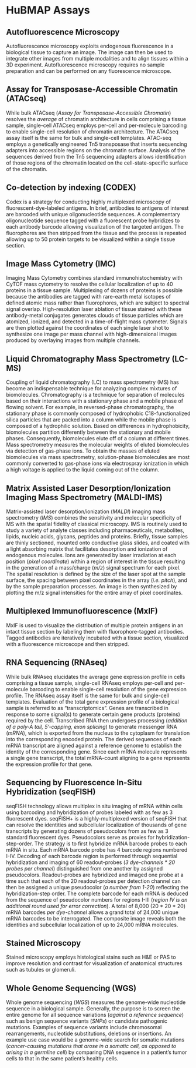 # HuBMAP Assays

<!--
Anchors are based on the codes here:
https://github.com/hubmapconsortium/search-schema/blob/master/data/definitions/enums/assay_types.tsv
-->

<a name="AF"></a>

## Autofluorescence Microscopy

Autofluorescence microscopy exploits endogenous fluorescence in a biological tissue to capture an image. The image can then be used to integrate other images from multiple modalities and to align tissues within a 3D experiment. Autofluorescence microscopy requires no sample preparation and can be performed on any fluorescence microscope. 


<a name="sciATACseq"></a>
<a name="ATACseq-bulk"></a>
<a name="snATACseq"></a>

## Assay for Transposase-Accessible Chromatin (ATACseq)    

While bulk ATACseq (_Assay for Transposase-Accessible Chromatin_) resolves the _average_ of chromatin architecture in cells comprising a tissue sample, single-cell ATACseq employs per-cell and per-molecule barcoding to enable single-cell resolution of chromatin architecture. The ATACseq assay itself is the same for bulk and single-cell templates. ATAC-seq employs a genetically engineered Tn5 transposase that inserts sequencing adapters into accessible regions on the chromatin surface. Analysis of the sequences derived from the Tn5 sequencing adapters allows identification of those regions of the chromatin located on the cell-state-specific surface of the chromatin.


<a name="CODEX"></a>
<a name="codex_cytokit"></a>

## Co-detection by indexing (CODEX)

Codex is a strategy for conducting highly multiplexed microscopy of fluorescent-dye-labeled antigens. In brief, antibodies to antigens of interest are barcoded with unique oligonucleotide sequences. A complementary oligonucleotide sequence tagged with a fluorescent probe hybridizes to each antibody barcode allowing visualization of the targeted antigen. The fluorophores are then stripped from the tissue and the process is repeated allowing up to 50 protein targets to be visualized within a single tissue section. 


<a name="IMC"></a>

## Image Mass Cytometry (IMC)

Imaging Mass Cytometry combines standard immunohistochemistry with CyTOF mass cytometry to resolve the cellular localization of up to 40 proteins in a tissue sample.  Multiplexing of dozens of proteins is possible because the antibodies are tagged with rare-earth metal isotopes of defined atomic mass rather than fluorophores, which are subject to spectral signal overlap. High-resolution laser ablation of tissue stained with these antibody-metal conjugates generates clouds of tissue particles which are atomized, ionized, and detected in a time-of-flight mass cytometer. Signals are then plotted against the coordinates of each single laser shot to synthesize one image per mass channel with high-dimensional images produced by overlaying images from multiple channels.


<a name="TMT-LC-MS"></a>
<a name="Targeted-Shotgun-LC-MS"></a>
<a name="LC-MS-untargeted"></a>

## Liquid Chromatography Mass Spectrometry (LC-MS)

Coupling of liquid chromatography (LC) to mass spectrometry (MS) has become an indispensable technique for analyzing complex mixtures of biomolecules. Chromatography is a technique for separation of molecules based on their interactions with a stationary phase and a mobile phase of flowing solvent. For example, in reversed-phase chromatography, the stationary phase is commonly composed of hydrophobic C18-functionalized silica particles that are packed into a column while the mobile phase is composed of a hydrophilic solution. Based on differences in hydrophobicity, biomolecules partition differently between the stationary and mobile phases. Consequently, biomolecules elute off of a column at different times. Mass spectrometry measures the molecular weights of eluted biomolecules via detection of gas-phase ions. To obtain the masses of eluted biomolecules via mass spectrometry, solution-phase biomolecules are most commonly converted to gas-phase ions via electrospray ionization in which a high voltage is applied to the liquid coming out of the column.


<a name="MALDI-IMS-neg"></a>
<a name="MALDI-IMS-pos"></a>

## Matrix Assisted Laser Desorption/Ionization Imaging Mass Spectrometry (MALDI-IMS)    

Matrix-assisted laser desorption/ionization (_MALDI_) imaging mass spectrometry (_IMS_) combines the sensitivity and molecular specificity of MS with the spatial fidelity of classical microscopy. IMS is routinely used to study a variety of analyte classes including pharmaceuticals, metabolites, lipids, nucleic acids, glycans, peptides and proteins. Briefly, tissue samples are thinly sectioned, mounted onto conductive glass slides, and coated with a light absorbing matrix that facilitates desorption and ionization of endogenous molecules. Ions are generated by laser irradiation at each position (_pixel coordinate_) within a region of interest in the tissue resulting in the generation of a mass/charge (_m/z_) signal spectrum for each pixel.  The spatial resolution is defined by the size of the laser spot at the sample surface, the spacing between pixel coordinates in the array (_i.e. pitch_), and by the sample preparation processes. An image is then synthesized by plotting the m/z signal intensities for the entire array of pixel coordinates.


<a name="MxIF"></a>

## Multiplexed Immunofluorescence (MxIF)    

MxIF is used to visualize the distribution of multiple protein antigens in an intact tissue section by labeling them with fluorophore-tagged antibodies. Tagged antibodies are iteratively incubated with a tissue section, visualized with a fluorescence microscope and then stripped.


<a name="scRNA-Seq-10x"></a>
<a name="bulk-RNA"></a>
<a name="sciRNAseq"></a>
<a name="snRNAseq"></a>
<a name="salmon_rnaseq_10x"></a>

## RNA Sequencing (RNAseq)    

While bulk RNAseq elucidates the average gene expression profile in cells comprising a tissue sample, single-cell RNAseq employs per-cell and per-molecule barcoding to enable single-cell resolution of the gene expression profile. The RNAseq assay itself is the same for bulk and single-cell templates. Evaluation of the total gene expression profile of a biological sample is referred to as “transcriptomics”. Genes are transcribed in response to some signal(s) to generate certain gene products (proteins) required by the cell. Transcribed RNA then undergoes processing (_addition of a poly-A tail, 5’-capping, exon splicing_) to generate messenger RNA (_mRNA_), which is exported from the nucleus to the cytoplasm for translation into the corresponding encoded protein. The derived sequences of each mRNA transcript are aligned against a reference genome to establish the identity of the corresponding gene. Since each mRNA molecule represents a single gene transcript, the total mRNA-count aligning to a gene represents the expression profile for that gene.


<a name="seqFish"></a>

## Sequencing by Fluorescence In-Situ Hybridization (seqFISH)    

seqFISH technology allows multiplex in situ imaging of mRNA within cells using barcoding and hybridization of probes labeled with as few as 3 fluorescent dyes. seqFISH+ is a highly-multiplexed version of seqFISH that can resolve the identities and subcellular localization of thousands of gene transcripts by generating dozens of pseudocolors from as few as 3 standard fluorescent dyes. Pseudocolors serve as proxies for hybridization-step-order. The strategy is to first hybridize mRNA barcode probes to each mRNA in situ. Each mRNA barcode probe has 4 barcode regions numbered I-IV. Decoding of each barcode region is performed through sequential hybridization and imaging of 60 readout-probes (_3 dye-channels * 20 probes per channel_) distinguished from one another by assigned pseudocolors. Readout-probes are hybridized and imaged one probe at a time such that each of the 20 readout-probes per detection channel can then be assigned a unique pseudocolor (_a number from 1-20_) reflecting the hybridization-step order.  The complete barcode for each mRNA is deduced from the sequence of pseudocolor numbers for regions I-III (_region IV is an additional round used for error correction_). A total of 8,000 (20 * 20 * 20) mRNA barcodes _per dye-channel_ allows a grand total of 24,000 unique mRNA barcodes to be interrogated. The composite image reveals both the identities and subcellular localization of up to 24,000 mRNA molecules.


<a name="PAS"></a>

## Stained Microscopy    

Stained microscopy employs histological stains such as H&E or PAS to improve resolution and contrast for visualization of anatomical structures such as tubules or glomeruli. 


<a name="WGS"></a>

## Whole Genome Sequencing (WGS)    
Whole genome sequencing (_WGS_) measures the genome-wide nucleotide sequence in a biological sample. Generally, the purpose is to screen the entire genome for all sequence variations (_against a reference sequence_) such as benign sequence variants (_SNPs_) or candidate pathogenic mutations. Examples of sequence variants include chromosomal rearrangements, nucleotide substitutions, deletions or insertions. An example use case would be a genome-wide search for somatic mutations (_cancer-causing mutations that arose in a somatic cell, as opposed to arising in a germline cell_) by comparing DNA sequence in a patient’s tumor cells to that in the same patient’s healthy cells.


